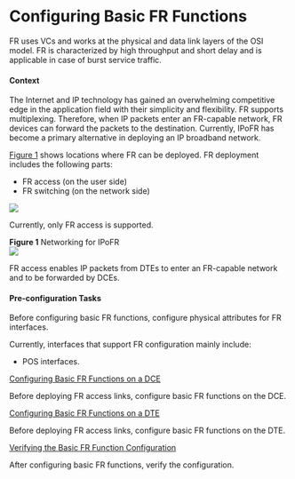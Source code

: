 Configuring Basic FR Functions
==============================

FR uses VCs and works at the physical and data link layers of the OSI model. FR is characterized by high throughput and short delay and is applicable in case of burst service traffic.

#### Context

The Internet and IP technology has gained an overwhelming competitive edge in the application field with their simplicity and flexibility. FR supports multiplexing. Therefore, when IP packets enter an FR-capable network, FR devices can forward the packets to the destination. Currently, IPoFR has become a primary alternative in deploying an IP broadband network.

[Figure 1](#EN-US_TASK_0172364110__fig_dc_vrp_fr_cfg_000501) shows locations where FR can be deployed. FR deployment includes the following parts:

* FR access (on the user side)
* FR switching (on the network side)

![](../../../../public_sys-resources/note_3.0-en-us.png) 

Currently, only FR access is supported.


**Figure 1** Networking for IPoFR  
![](images/fig_dc_vrp_fr_cfg_000501.png)

FR access enables IP packets from DTEs to enter an FR-capable network and to be forwarded by DCEs.


#### Pre-configuration Tasks

Before configuring basic FR functions, configure physical attributes for FR interfaces.

Currently, interfaces that support FR configuration mainly include:

* POS interfaces.


[Configuring Basic FR Functions on a DCE](../../../../software/nev8r10_vrpv8r16/user/vrp/dc_vrp_fr_cfg_0006.html)

Before deploying FR access links, configure basic FR functions on the DCE.

[Configuring Basic FR Functions on a DTE](../../../../software/nev8r10_vrpv8r16/user/vrp/dc_vrp_fr_cfg_0007.html)

Before deploying FR access links, configure basic FR functions on the DTE.

[Verifying the Basic FR Function Configuration](../../../../software/nev8r10_vrpv8r16/user/vrp/dc_vrp_fr_cfg_0008.html)

After configuring basic FR functions, verify the configuration.